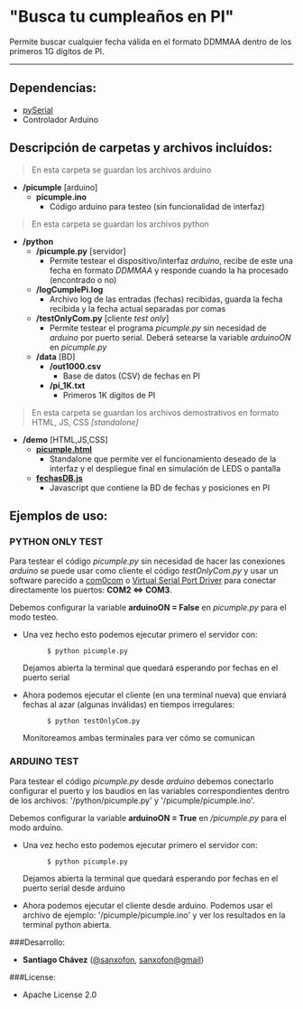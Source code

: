 "Busca tu cumpleaños en PI"
======================

Permite buscar cualquier fecha válida en el formato DDMMAA dentro de los primeros 1G dígitos de PI.

---

## Dependencias:

 * [pySerial](http://pyserial.sourceforge.net)
 * Controlador Arduino

## Descripción de carpetas y archivos incluídos:

> En esta carpeta se guardan los archivos arduino

 - **/picumple** [arduino]
	 - **picumple.ino**
		 - Código arduino para testeo (sin funcionalidad de interfaz)

> En esta carpeta se guardan los archivos python

 - **/python**
	 - **/picumple.py** [servidor]
		 - Permite testear el dispositivo/interfaz *arduino*, recibe de este una fecha en formato *DDMMAA* y responde cuando la ha procesado (encontrado o no)
	 - **/logCumplePi.log**
		 - Archivo log de las entradas (fechas) recibidas, guarda la fecha recibida y la fecha actual separadas por comas
	 - **/testOnlyCom.py** [cliente *test only*]
		 - Permite testear el programa *picumple.py* sin necesidad de *arduino* por puerto serial. Deberá setearse la variable *arduinoON* en *picumple.py*
	 - **/data** [BD]
		 - **/out1000.csv**
		 	- Base de datos (CSV) de fechas en PI
		 - **/pi_1K.txt**
		 	- Primeros 1K dígitos de PI

> En esta carpeta se guardan los archivos demostrativos en formato HTML, JS, CSS *[standalone]*

 - **/demo** [HTML,JS,CSS]
	 - **[picumple.html](demo/picumple.html)**
		 * Standalone que permite ver el funcionamiento deseado de la interfaz y el despliegue final en simulación de LEDS o pantalla
	 - **[fechasDB.js](demo/fechasDB.js)**
		 * Javascript que contiene la BD de fechas y posiciones en PI

## Ejemplos de uso:

### PYTHON ONLY TEST
Para testear el código *picumple.py* sin necesidad de hacer las conexiones *arduino* se puede usar como cliente el código *testOnlyCom.py* y usar un software parecido a [com0com](https://sourceforge.net/projects/com0com) o [Virtual Serial Port Driver](http://www.eltima.com/products/vspdxp/) para conectar directamente los puertos: **COM2 <=> COM3**.

Debemos configurar la variable **arduinoON = False** en *picumple.py* para el modo testeo.

- Una vez hecho esto podemos ejecutar primero el servidor con:

            $ python picumple.py

	Dejamos abierta la terminal que quedará esperando por fechas en el puerto serial

- Ahora podemos ejecutar el cliente (en una terminal nueva) que enviará fechas al azar (algunas inválidas) en tiempos irregulares:

            $ python testOnlyCom.py

	Monitoreamos ambas terminales para ver cómo se comunican

### ARDUINO TEST
Para testear el código *picumple.py* desde *arduino* debemos conectarlo configurar el puerto y los baudios en las variables correspondientes dentro de los archivos: '/python/picumple.py' y '/picumple/picumple.ino'.

Debemos configurar la variable **arduinoON = True** en */picumple.py* para el modo arduino.

- Una vez hecho esto podemos ejecutar primero el servidor con:

            $ python picumple.py

	Dejamos abierta la terminal que quedará esperando por fechas en el puerto serial desde arduino

- Ahora podemos ejecutar el cliente desde arduino. Podemos usar el archivo de ejemplo: '/picumple/picumple.ino' y ver los resultados en la terminal python abierta.

###Desarrollo:

 * **Santiago Chávez** ([@sanxofon](http://twitter.com/sanxofon/), [sanxofon@gmail](mailto:sanxofon@gmail.com))

###License:

 * Apache License 2.0